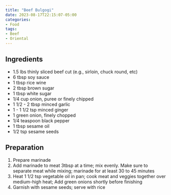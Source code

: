 ```yaml
---
title: "Beef Bulgogi"
date: 2023-08-17T22:15:07-05:00
categories:
- Food
tags:
- Beef
- Oriental
---
```


## Ingredients
- 1.5 lbs thinly sliced beef cut (e.g., sirloin, chuck round, etc)
- 6 tbsp soy sauce
- 1 tbsp rice wine
- 2 tbsp brown sugar
- 1 tbsp white sugar
- 1/4 cup onion, puree or finely chipped
- 1 1/2 - 2 tbsp minced garlic
- 1 - 1 1/2 tsp minced ginger
- 1 green onion, finely chopped
- 1/4 teaspoon black pepper
- 1 tbsp sesame oil
- 1/2 tsp sesame seeds

## Preparation
1. Prepare marinade
2. Add marinade to meat 3tbsp at a time; mix evenly. Make sure to separate meat while mixing; marinade for at least 30 to 45 minutes
3. Heat 1 1/2 tsp vegetable oil in pan; cook meat and veggies together over medium-high heat; Add green onions shortly before finishing
4. Garnish with sesame seeds; serve with rice

